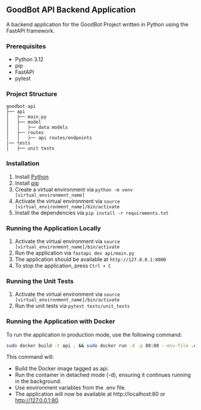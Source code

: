 ## GoodBot API Backend Application

A backend application for the GoodBot Project written in Python using the FastAPI framework.

### Prerequisites

- Python 3.12
- pip
- FastAPI
- pytest

### Project Structure

```
goodbot-api
├── api
│   ├── main.py
│   ├── model
│   │   ├── data models
│   ├── routes
│   │   ├── api routes/endpoints
|── tests
│   ├── unit tests
```

### Installation

1. Install [Python](https://www.python.org/downloads/)
2. Install [pip](https://pip.pypa.io/en/stable/installing/)
3. Create a virtual environment via `python -m venv [virtual_environment_name]`
4. Activate the virtual environment via `source [virtual_environment_name]/bin/activate`
5. Install the dependencies via `pip install -r requirements.txt`

### Running the Application Locally

1. Activate the virtual environment via `source [virtual_environment_name]/bin/activate`
2. Run the application via `fastapi dev api/main.py`
3. The application should be available at `http://127.0.0.1:8000`
4. To stop the application, press `Ctrl + C`

### Running the Unit Tests

1. Activate the virtual environment via `source [virtual_environment_name]/bin/activate`
2. Run the unit tests via `pytest tests/unit_tests`

### Running the Application with Docker

To run the application in production mode, use the following command:

```bash
sudo docker build -t api . && sudo docker run -d -p 80:80 --env-file .env api
```

This command will:

- Build the Docker image tagged as api.
- Run the container in detached mode (-d), ensuring it continues running in the background.
- Use environment variables from the .env file.
- The application will now be available at http://localhost:80 or http://127.0.0.1:80.
